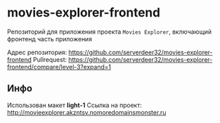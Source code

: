 # movies-explorer-frontend

Репозиторий для приложения проекта `Movies Explorer`, включающий фронтенд часть приложения
  
Адрес репозитория: https://github.com/serverdeer32/movies-explorer-frontend
Pullrequest: https://github.com/serverdeer32/movies-explorer-frontend/compare/level-3?expand=1

## Инфо
Использован макет **light-1**
Ссылка на проект: http://movieexplorer.akzntsv.nomoredomainsmonster.ru  